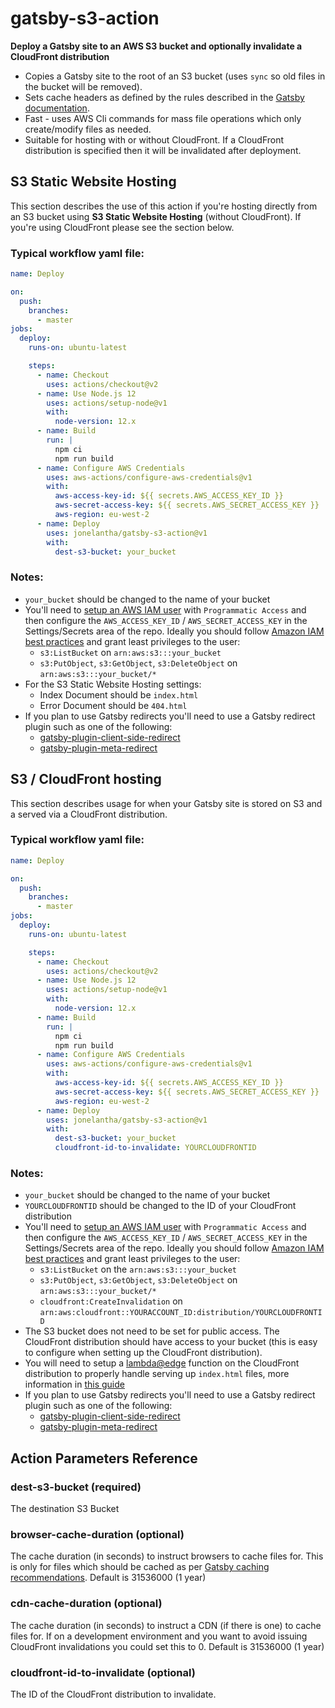 # gatsby-s3-action

**Deploy a Gatsby site to an AWS S3 bucket and optionally invalidate a CloudFront distribution**

- Copies a Gatsby site to the root of an S3 bucket (uses `sync` so old files in the bucket will be removed).
- Sets cache headers as defined by the rules described in the [Gatsby documentation](https://www.gatsbyjs.org/docs/caching/).
- Fast - uses AWS Cli commands for mass file operations which only create/modify files as needed.
- Suitable for hosting with or without CloudFront. If a CloudFront distribution is specified then it will be invalidated after deployment.

## S3 Static Website Hosting

This section describes the use of this action if you're hosting directly from an S3 bucket using **S3 Static Website Hosting** (without CloudFront). If you're using CloudFront please see the section below.

### Typical workflow yaml file:

```yml
name: Deploy

on:
  push:
    branches:
      - master
jobs:
  deploy:
    runs-on: ubuntu-latest

    steps:
      - name: Checkout
        uses: actions/checkout@v2
      - name: Use Node.js 12
        uses: actions/setup-node@v1
        with:
          node-version: 12.x
      - name: Build
        run: |
          npm ci
          npm run build
      - name: Configure AWS Credentials
        uses: aws-actions/configure-aws-credentials@v1
        with:
          aws-access-key-id: ${{ secrets.AWS_ACCESS_KEY_ID }}
          aws-secret-access-key: ${{ secrets.AWS_SECRET_ACCESS_KEY }}
          aws-region: eu-west-2
      - name: Deploy
        uses: jonelantha/gatsby-s3-action@v1
        with:
          dest-s3-bucket: your_bucket
```
### Notes:

- `your_bucket` should be changed to the name of your bucket
- You'll need to [setup an AWS IAM user](https://docs.aws.amazon.com/IAM/latest/UserGuide/id_users_create.html) with `Programmatic Access` and then configure the `AWS_ACCESS_KEY_ID` / `AWS_SECRET_ACCESS_KEY` in the Settings/Secrets area of the repo. Ideally you should follow [Amazon IAM best practices](https://docs.aws.amazon.com/IAM/latest/UserGuide/best-practices.html) and grant least privileges to the user:
  - `s3:ListBucket` on `arn:aws:s3:::your_bucket`
  - `s3:PutObject`, `s3:GetObject`, `s3:DeleteObject` on `arn:aws:s3:::your_bucket/*`
- For the S3 Static Website Hosting settings:
  - Index Document should be `index.html`
  - Error Document should be `404.html`
- If you plan to use Gatsby redirects you'll need to use a Gatsby redirect plugin such as one of the following:
  - [gatsby-plugin-client-side-redirect](https://www.gatsbyjs.org/packages/gatsby-plugin-client-side-redirect/)
  - [gatsby-plugin-meta-redirect](https://www.gatsbyjs.org/packages/gatsby-plugin-meta-redirect/)


## S3 / CloudFront hosting

This section describes usage for when your Gatsby site is stored on S3 and a served via a CloudFront distribution.

### Typical workflow yaml file:

```yml
name: Deploy

on:
  push:
    branches:
      - master
jobs:
  deploy:
    runs-on: ubuntu-latest

    steps:
      - name: Checkout
        uses: actions/checkout@v2
      - name: Use Node.js 12
        uses: actions/setup-node@v1
        with:
          node-version: 12.x
      - name: Build
        run: |
          npm ci
          npm run build
      - name: Configure AWS Credentials
        uses: aws-actions/configure-aws-credentials@v1
        with:
          aws-access-key-id: ${{ secrets.AWS_ACCESS_KEY_ID }}
          aws-secret-access-key: ${{ secrets.AWS_SECRET_ACCESS_KEY }}
          aws-region: eu-west-2
      - name: Deploy
        uses: jonelantha/gatsby-s3-action@v1
        with:
          dest-s3-bucket: your_bucket
          cloudfront-id-to-invalidate: YOURCLOUDFRONTID
```
### Notes:

- `your_bucket` should be changed to the name of your bucket
- `YOURCLOUDFRONTID` should be changed to the ID of your CloudFront distribution
- You'll need to [setup an AWS IAM user](https://docs.aws.amazon.com/IAM/latest/UserGuide/id_users_create.html) with `Programmatic Access` and then configure the `AWS_ACCESS_KEY_ID` / `AWS_SECRET_ACCESS_KEY` in the Settings/Secrets area of the repo. Ideally you should follow [Amazon IAM best practices](https://docs.aws.amazon.com/IAM/latest/UserGuide/best-practices.html) and grant least privileges to the user:
  - `s3:ListBucket` on the `arn:aws:s3:::your_bucket`
  - `s3:PutObject`, `s3:GetObject`, `s3:DeleteObject` on `arn:aws:s3:::your_bucket/*`
  - `cloudfront:CreateInvalidation` on `arn:aws:cloudfront::YOURACCOUNT_ID:distribution/YOURCLOUDFRONTID`
- The S3 bucket does not need to be set for public access. The CloudFront distribution should have access to your bucket (this is easy to configure when setting up the CloudFront distribution).
- You will need to setup a [lambda@edge](https://aws.amazon.com/lambda/edge/) function on the CloudFront distribution to properly handle serving up `index.html` files, more information in [this guide](https://tinyendian.com/articles/better-origin-response-function-for-cloudfront-hosted-static-pages/)
- If you plan to use Gatsby redirects you'll need to use a Gatsby redirect plugin such as one of the following:
  - [gatsby-plugin-client-side-redirect](https://www.gatsbyjs.org/packages/gatsby-plugin-client-side-redirect/)
  - [gatsby-plugin-meta-redirect](https://www.gatsbyjs.org/packages/gatsby-plugin-meta-redirect/)

## Action Parameters Reference

### dest-s3-bucket (required)
The destination S3 Bucket 

### browser-cache-duration (optional)
The cache duration (in seconds) to instruct browsers to cache files for. This is only for files which should be cached as per [Gatsby caching recommendations](https://www.gatsbyjs.org/docs/caching/). Default is 31536000 (1 year)

### cdn-cache-duration (optional)
The cache duration (in seconds) to instruct a CDN (if there is one) to cache files for. If on a development environment and you want to avoid issuing CloudFront invalidations you could set this to 0. Default is 31536000 (1 year)

### cloudfront-id-to-invalidate (optional)
The ID of the CloudFront distribution to invalidate.